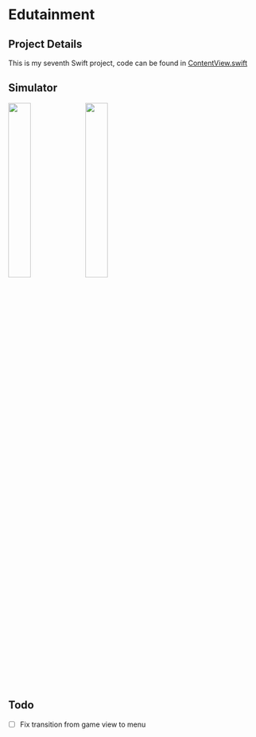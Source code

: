 # Edutainment

## Project Details
This is my seventh Swift project, code can be found in [ContentView.swift](https://github.com/KristinnGodfrey/Edutainment/blob/master/Edutainment/ContentView.swift)
                                                                        

## Simulator
<p align="left">
  <img src="/p1.png" width="30%" /> 
  <img src="/p2.png" width="30%" /> 
</p>

## Todo
- [ ] Fix transition from game view to menu
